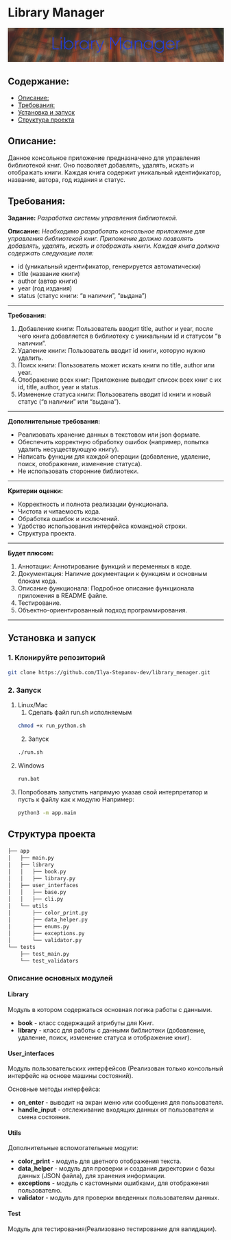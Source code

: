 # Library Manager
![Image](_resources/library_mamager.jpg)


## Содержание:
  - [Описание:](#описание)
  - [Требования:](#требования)
  - [Установка и запуск](#установка-и-запуск)
  - [Структура проекта](#структура-проекта)


## Описание:
Данное консольное приложение предназначено для управления библиотекой книг. Оно позволяет добавлять, удалять, искать и отображать книги. Каждая книга содержит уникальный идентификатор, название, автора, год издания и статус.


## Требования:
**Задание:** *Разработка системы управления библиотекой.*

**Описание:**
*Необходимо разработать консольное приложение для управления библиотекой книг. Приложение должно позволять добавлять, удалять, искать и отображать книги. Каждая книга должна содержать следующие поля:*
- id (уникальный идентификатор, генерируется автоматически)
- title (название книги)
- author (автор книги)
- year (год издания)
- status (статус книги: “в наличии”, “выдана”)
___
**Требования:**

 1. Добавление книги: Пользователь вводит title, author и year, после чего книга добавляется в библиотеку с уникальным id и статусом “в наличии”.
 2. Удаление книги: Пользователь вводит id книги, которую нужно удалить.
 3. Поиск книги: Пользователь может искать книги по title, author или year.
 4. Отображение всех книг: Приложение выводит список всех книг с их id, title, author, year и status.
 5. Изменение статуса книги: Пользователь вводит id книги и новый статус (“в наличии” или “выдана”).
___
**Дополнительные требования:**
- Реализовать хранение данных в текстовом или json формате.
- Обеспечить корректную обработку ошибок (например, попытка удалить несуществующую книгу).
- Написать функции для каждой операции (добавление, удаление, поиск, отображение, изменение статуса).
- Не использовать сторонние библиотеки.
___
**Критерии оценки:**
- Корректность и полнота реализации функционала.
- Чистота и читаемость кода.
- Обработка ошибок и исключений.
- Удобство использования интерфейса командной строки.
- Структура проекта.
___
**Будет плюсом:**
1. Аннотации: Аннотирование функций и переменных в коде.
2. Документация: Наличие документации к функциям и основным блокам кода.
3. Описание функционала: Подробное описание функционала приложения в README файле.
4. Тестирование.
5. Объектно-ориентированный подход программирования.
___

## Установка и запуск
### 1. Клонируйте репозиторий
   ```bash
   git clone https://github.com/Ilya-Stepanov-dev/library_menager.git
   ```

### 2. Запуск
   
1. Linux/Mac
   1. Сделать файл run.sh исполняемым
   ```bash
   chmod +x run_python.sh
   ```
   2. Запуск
   ```bash
   ./run.sh
   ```
2. Windows
   ```cmd
   run.bat
   ```
3. Попробовать запустить напрямую указав свой интерпретатор и пусть к файлу как к модулю
   Например:
   ```bash
   python3 -m app.main
   ```


## Структура проекта
```
├── app
│   ├── main.py
│   ├── library
│   │   ├── book.py
│   │   ├── library.py
│   ├── user_interfaces
│   │   ├── base.py
│   │   ├── cli.py
│   └── utils
│       ├── color_print.py
│       ├── data_helper.py
│       ├── enums.py
│       ├── exceptions.py
│       └── validator.py
└── tests
    ├── test_main.py
    └── test_validators
```

### Описание основных модулей

#### Library
Модуль в котором содержаться основная логика работы с данными.
   - **book** - класс содержащий атрибуты для Книг.
   - **library** - класс для работы с данными библиотеки (добавление, удаление, поиск, изменение статуса и отображение книг).

#### User_interfaces
Модуль пользовательских интерфейсов (Реализован только консольный интерфейс на основе машины состояний).

Основные методы интерфейса:
   - **on_enter** - выводит на экран меню или сообщения для пользователя.
   - **handle_input** - отслеживание входящих данных от пользователя и смена состояния.

#### Utils
Дополнительные вспомогательные модули:
   - **color_print** - модуль для цветного отображения текста.
   - **data_helper** - модуль для проверки и создания директории с базы данных (JSON файла), для хранения информации.
   - **exceptions** - модуль с кастомными ошибками, для отображения пользователю.
   - **validator** - модуль для проверки введенных пользователям данных.


#### Test
Модуль для тестирования(Реализовано тестирование для валидации).

